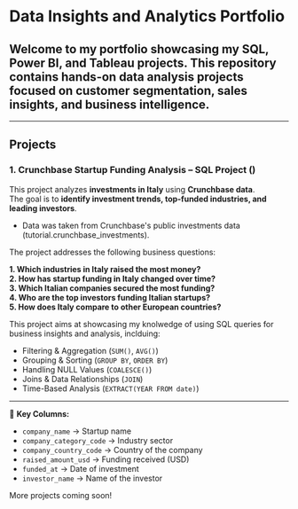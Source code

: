 # Data Insights and Analytics Portfolio

## Welcome to my portfolio showcasing my **SQL, Power BI, and Tableau projects**. This repository contains hands-on data analysis projects focused on **customer segmentation, sales insights, and business intelligence**.
---
##  Projects

### 1. Crunchbase Startup Funding Analysis – SQL Project ()

This project analyzes **investments in Italy** using **Crunchbase data**.  
The goal is to **identify investment trends, top-funded industries, and leading investors**.
* Data was taken from Crunchbase's public investments data (tutorial.crunchbase_investments).

The project addresses the following business questions:

**1. Which industries in Italy raised the most money?**  
**2. How has startup funding in Italy changed over time?**  
**3. Which Italian companies secured the most funding?**  
**4. Who are the top investors funding Italian startups?**  
**5. How does Italy compare to other European countries?**  

This project aims at showcasing my knolwedge of using SQL queries for business insights and analysis, inclduing:
- Filtering & Aggregation (`SUM()`, `AVG()`)  
- Grouping & Sorting (`GROUP BY`, `ORDER BY`)  
- Handling NULL Values (`COALESCE()`)  
- Joins & Data Relationships (`JOIN`)  
- Time-Based Analysis (`EXTRACT(YEAR FROM date)`)  

---



📌 **Key Columns:**
- `company_name` → Startup name  
- `company_category_code` → Industry sector  
- `company_country_code` → Country of the company  
- `raised_amount_usd` → Funding received (USD)  
- `funded_at` → Date of investment  
- `investor_name` → Name of the investor  

More projects coming soon!
